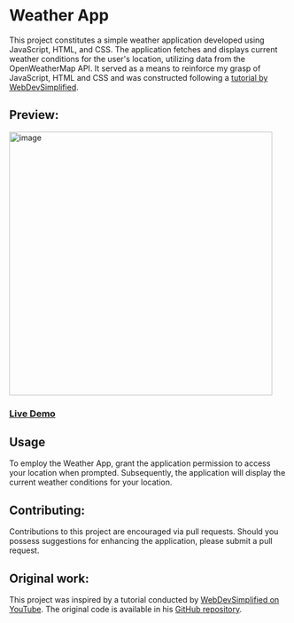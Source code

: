 # Weather App
This project constitutes a simple weather application developed using JavaScript, HTML, and CSS. The application fetches and displays current weather conditions for the user's location, utilizing data from the OpenWeatherMap API. It served as a means to reinforce my grasp of JavaScript, HTML and CSS and was constructed following a [tutorial by WebDevSimplified](https://youtu.be/w0VEOghdMpQ).

## Preview:
<img width="475" alt="image" src="https://user-images.githubusercontent.com/113793178/218819042-a9e81e58-1e21-42aa-b37c-67c093c9e4ab.png">

### [Live Demo](https://03kiko.github.io/Weather-App/)

## Usage
To employ the Weather App, grant the application permission to access your location when prompted. Subsequently, the application will display the current weather conditions for your location.

## Contributing:
Contributions to this project are encouraged via pull requests. Should you possess suggestions for enhancing the application, please submit a pull request.

## Original work:
This project was inspired by a tutorial conducted by [WebDevSimplified on YouTube](https://youtu.be/w0VEOghdMpQ). The original code is available in his [GitHub repository](https://github.com/WebDevSimplified/js-weather-app).
